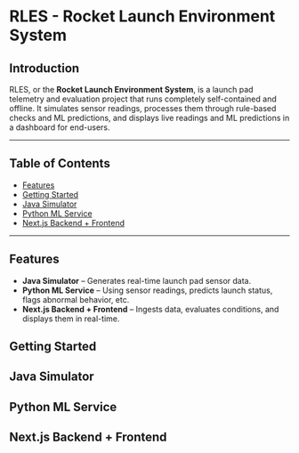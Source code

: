 # RLES - Rocket Launch Environment System  


## Introduction

RLES, or the **Rocket Launch Environment System**, is a launch pad telemetry and evaluation project that runs completely self-contained and offline. It simulates sensor readings, processes them through rule-based checks and ML predictions, and displays live readings and ML predictions in a dashboard for end-users.

---

## Table of Contents

- [Features](#features)
- [Getting Started](#getting-started)
- [Java Simulator](#java-simulator)
- [Python ML Service](#python-ml-service)
- [Next.js Backend + Frontend](#nextjs-backend--frontend)

---

## Features

- **Java Simulator** – Generates real-time launch pad sensor data.
- **Python ML Service** – Using sensor readings, predicts launch status, flags abnormal behavior, etc.
- **Next.js Backend + Frontend** – Ingests data, evaluates conditions, and displays them in real-time.


## Getting Started

## Java Simulator


## Python ML Service

## Next.js Backend + Frontend